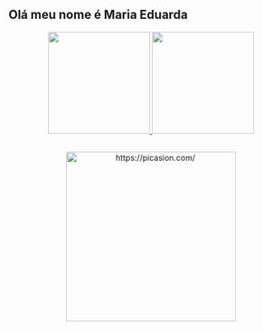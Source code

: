 ## Olá meu nome é Maria Eduarda 

<div align="center">
  <a href="https://github.com/rafaballerini">
  <img height="180em" src="https://github-readme-stats.vercel.app/api?username=mariadeavila00&show_icons=true&theme=dracula&include_all_commits=true&count_private=true"/>
  <img height="180em" src="https://github-readme-stats.vercel.app/api/top-langs/?username=mariadeavila00&layout=compact&langs_count=7&theme=dracula"/>
</div>

  ##
  
  <div align="center" height="150" style="border-radius:50px;>
    <a href="https://picasion.com/"><img src="https://i.picasion.com/pic92/cde06888a8aee421c350eb37b8f04384.gif" width="300" height="300" border="0" alt="https://picasion.com/" /></a><br /><a href="https://picasion.com/"></a>
  </div>
